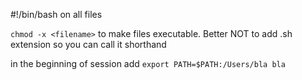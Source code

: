 #!/bin/bash on all files

```chmod -x <filename>```     to make files executable. Better NOT to add .sh extension so you can call it shorthand

in the beginning of session add  ```export PATH=$PATH:/Users/bla bla ``` 
   